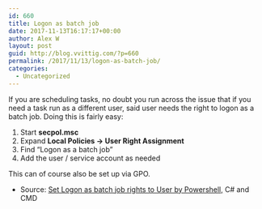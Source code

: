 ```yaml
---
id: 660
title: Logon as batch job
date: 2017-11-13T16:17:17+00:00
author: Alex W
layout: post
guid: http://blog.vvittig.com/?p=660
permalink: /2017/11/13/logon-as-batch-job/
categories:
  - Uncategorized
---
```

If you are scheduling tasks, no doubt you run across the issue that if you need a task run as a different user, said user needs the right to logon as a batch job. Doing this is fairly easy:

  1. Start ****secpol.msc****
  2. Expand **Local Policies -> User Right Assignment**
  3. Find &#8220;Logon as a batch job&#8221;
  4. Add the user / service account as needed

This can of course also be set up via GPO.

  * Source: [Set Logon as batch job rights to User by Powershell,](http://www.morgantechspace.com/2014/03/Set-Logon-as-batch-job-rights-to-User-by-Powershell-CSharp-CMD.html) C# and CMD